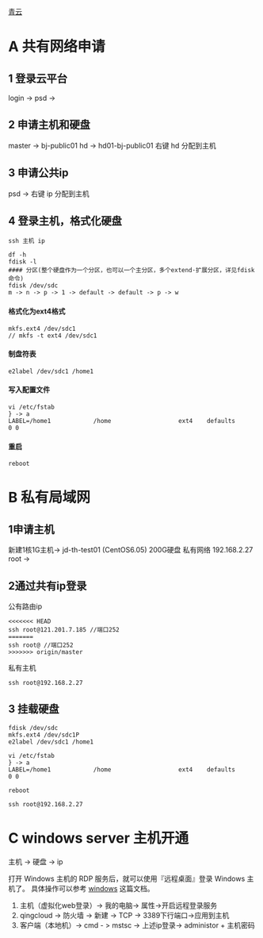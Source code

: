 
[青云](https://www.qingcloud.com/)

# A 共有网络申请
## 1 登录云平台
login -> 
psd   -> 

## 2 申请主机和硬盘
master -> bj-public01
hd        -> hd01-bj-public01
右键 hd 分配到主机

## 3 申请公共ip
psd   -> 
右键 ip 分配到主机

## 4 登录主机，格式化硬盘

```
ssh 主机 ip

df -h
fdisk -l
#### 分区(整个硬盘作为一个分区，也可以一个主分区，多个extend·扩展分区，详见fdisk命令) 
fdisk /dev/sdc 
m -> n -> p -> 1 -> default -> default -> p -> w
```

#### 格式化为ext4格式
```
mkfs.ext4 /dev/sdc1
// mkfs -t ext4 /dev/sdc1
```

#### 制盘符表
```
e2label /dev/sdc1 /home1
```

#### 写入配置文件
```
vi /etc/fstab
} -> a
LABEL=/home1            /home                   ext4    defaults        0 0
```

#### 重启 
```
reboot
```


# B 私有局域网
## 1申请主机
新建1核1G主机-> jd-th-test01 (CentOS6.05)
200G硬盘
私有网络 192.168.2.27
root -> 

## 2通过共有ip登录
公有路由ip 
```
<<<<<<< HEAD
ssh root@121.201.7.185 //端口252
=======
ssh root@ //端口252
>>>>>>> origin/master

```

私有主机
```
ssh root@192.168.2.27

```

## 3 挂载硬盘
```
fdisk /dev/sdc
mkfs.ext4 /dev/sdc1P
e2label /dev/sdc1 /home1

vi /etc/fstab
} -> a
LABEL=/home1            /home                   ext4    defaults        0 0

reboot

ssh root@192.168.2.27
```

# C windows server 主机开通
主机 -> 硬盘 -> ip

打开 Windows 主机的 RDP 服务后，就可以使用『远程桌面』登录 Windows 主机了。
具体操作可以参考 [windows](https://docs.qingcloud.com/faq/index.html#windows) 这篇文档。

1.  主机（虚拟化web登录）-> 我的电脑-> 属性->开启远程登录服务
2.  qingcloud -> 防火墙 -> 新建 -> TCP -> 3389下行端口->应用到主机
3.  客户端（本地机）-> cmd - > mstsc -> 上述ip登录-> administor + 主机密码
